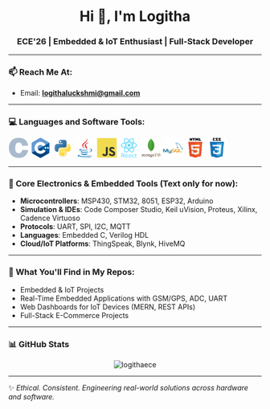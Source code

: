 <h1 align="center">Hi 👋, I'm Logitha</h1>
<h3 align="center">ECE'26 | Embedded & IoT Enthusiast | Full-Stack Developer</h3>

---

### 📫 Reach Me At:
- Email: **logithaluckshmi@gmail.com**

---

### 💻 Languages and Software Tools:
<p align="left">
  <!-- Programming -->
  <img src="https://raw.githubusercontent.com/devicons/devicon/master/icons/c/c-original.svg" alt="C" width="40" height="40"/>
  <img src="https://raw.githubusercontent.com/devicons/devicon/master/icons/cplusplus/cplusplus-original.svg" alt="C++" width="40" height="40"/>
  <img src="https://raw.githubusercontent.com/devicons/devicon/master/icons/python/python-original.svg" alt="Python" width="40" height="40"/>
  <img src="https://raw.githubusercontent.com/devicons/devicon/master/icons/java/java-original.svg" alt="Java" width="40" height="40"/>
  <img src="https://raw.githubusercontent.com/devicons/devicon/master/icons/javascript/javascript-original.svg" alt="JavaScript" width="40" height="40"/>

  <!-- Web Dev -->
  <img src="https://raw.githubusercontent.com/devicons/devicon/master/icons/react/react-original-wordmark.svg" alt="React" width="40" height="40"/>
  <img src="https://raw.githubusercontent.com/devicons/devicon/master/icons/mongodb/mongodb-original-wordmark.svg" alt="MongoDB" width="40" height="40"/>
  <img src="https://raw.githubusercontent.com/devicons/devicon/master/icons/mysql/mysql-original-wordmark.svg" alt="MySQL" width="40" height="40"/>
  <img src="https://raw.githubusercontent.com/devicons/devicon/master/icons/html5/html5-original-wordmark.svg" alt="HTML" width="40" height="40"/>
  <img src="https://raw.githubusercontent.com/devicons/devicon/master/icons/css3/css3-original-wordmark.svg" alt="CSS" width="40" height="40"/>
</p>

---

### 🔧 Core Electronics & Embedded Tools (Text only for now):
- **Microcontrollers**: MSP430, STM32, 8051, ESP32, Arduino
- **Simulation & IDEs**: Code Composer Studio, Keil uVision, Proteus, Xilinx, Cadence Virtuoso
- **Protocols**: UART, SPI, I2C, MQTT
- **Languages**: Embedded C, Verilog HDL
- **Cloud/IoT Platforms**: ThingSpeak, Blynk, HiveMQ

---

### 🔭 What You'll Find in My Repos:
-  Embedded & IoT Projects
-  Real-Time Embedded Applications with GSM/GPS, ADC, UART
-  Web Dashboards for IoT Devices (MERN, REST APIs)
-  Full-Stack E-Commerce Projects

---

### 📊 GitHub Stats
<p align="center">
  <img src="https://github-readme-stats.vercel.app/api/top-langs?username=logithaece&show_icons=true&locale=en&layout=compact" alt="logithaece" />
</p>

---

✨ _Ethical. Consistent. Engineering real-world solutions across hardware and software._

